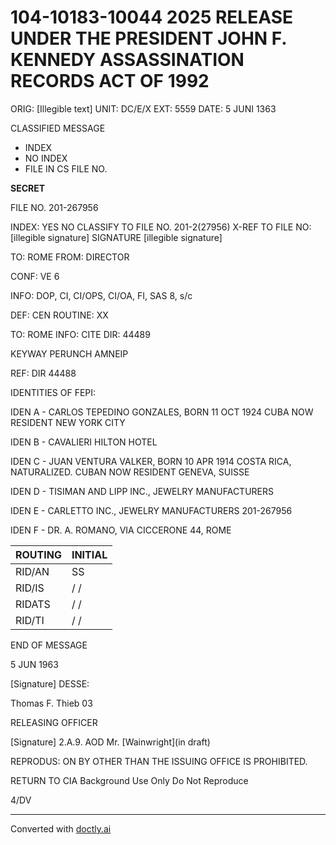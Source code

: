 # 104-10183-10044 2025 RELEASE UNDER THE PRESIDENT JOHN F. KENNEDY ASSASSINATION RECORDS ACT OF 1992

ORIG: [Illegible text]
UNIT: DC/E/X
EXT: 5559
DATE: 5 JUNI 1363

CLASSIFIED MESSAGE

* INDEX
* NO INDEX
* FILE IN CS FILE NO.

**SECRET**

FILE NO. 201-267956

INDEX: YES
NO
CLASSIFY TO FILE NO. 201-2(27956)
X-REF TO FILE NO: [illegible signature]
SIGNATURE [illegible signature]

TO: ROME
FROM: DIRECTOR

CONF: VE 6

INFO: DOP, CI, CI/OPS, CI/OA, FI, SAS 8, s/c

DEF: CEN
ROUTINE: XX

TO: ROME INFO: CITE DIR: 44489

KEYWAY PERUNCH AMNEIP

REF: DIR 44488

IDENTITIES OF FEPI:

IDEN A - CARLOS TEPEDINO GONZALES, BORN 11 OCT 1924 CUBA
NOW RESIDENT NEW YORK CITY

IDEN B - CAVALIERI HILTON HOTEL

IDEN C - JUAN VENTURA VALKER, BORN 10 APR 1914 COSTA RICA,
NATURALIZED. CUBAN NOW RESIDENT GENEVA, SUISSE

IDEN D - TISIMAN AND LIPP INC., JEWELRY MANUFACTURERS

IDEN E - CARLETTO INC., JEWELRY MANUFACTURERS 201-267956

IDEN F - DR. A. ROMANO, VIA CICCERONE 44, ROME

| ROUTING | INITIAL |
| ------- | ------- |
| RID/AN  | SS      |
| RID/IS  | / /     |
| RIDATS  | / /     |
| RID/TI  | / /     |

END OF MESSAGE

5 JUN 1963

[Signature] DESSE:

Thomas F. Thieb 03

RELEASING OFFICER

[Signature] 2.A.9. AOD Mr. [Wainwright](in draft)

REPRODUS: ON BY OTHER THAN THE ISSUING OFFICE IS PROHIBITED.

RETURN TO CIA
Background Use Only
Do Not Reproduce

4/DV


---
Converted with [doctly.ai](https://doctly.ai)